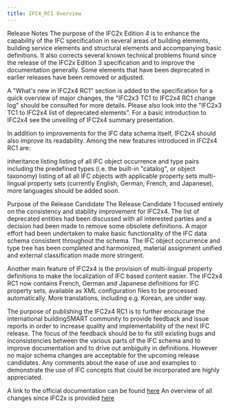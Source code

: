 ```yaml
---
title: IFC4_RC1 Overview
---
```


Release Notes
The purpose of the IFC2x Edition 4 is to enhance the capability of the IFC specification in several areas of building elements, building service elements and structural elements and accompanying basic definitions. It also corrects several known technical problems found since the release of the IFC2x Edition 3 specification and to improve the documentation generally. Some elements that have been deprecated in earlier releases have been removed or adjusted.

A "What's new in IFC2x4 RC1" section is added to the specification for a quick overview of major changes, the "IFC2x3 TC1 to IFC2x4 RC1 change log" should be consulted for more details. Please also look into the "IFC2x3 TC1 to IFC2x4 list of deprecated elements". For a basic introduction to IFC2x4 see the unveiling of IFC2x4 summary presentation.

In addition to improvements for the IFC data schema itself, IFC2x4 should also improve its readability. Among the new features introduced in IFC2x4 RC1 are:

inheritance listing
listing of all IFC object occurrence and type pairs including the predefined types (i.e. the built-in "catalog", or object taxonomy)
listing of all all IFC objects with applicable property sets
multi-lingual property sets (currently English, German, French, and Japanese), more languages should be added soon.
 

Purpose of the Release Candidate
The Release Candidate 1 focused entirely on the consistency and stability improvement for IFC2x4. The list of deprecated entities had been discussed with all interested parties and a decision had been made to remove some obsolete definitions. A major effort had been undertaken to make basic functionality of the IFC data schema consistent throughout the schema. The IFC object occurrence and type tree has been completed and harmonized, material assignment unified and external classification made more stringent.

Another main feature of IFC2x4 is the provision of multi-lingual property definitions to make the localization of IFC based content easier. The IFC2x4 RC1 now contains French, German and Japanese definitions for IFC property sets, available as XML configuration files to be processed automatically. More translations, including e.g. Korean, are under way.

The purpose of publishing the IFC2x4 RC1 is to further encourage the international buildingSMART community to provide feedback and issue reports in order to increase quality and implementability of the next IFC release. The focus of the feedback should be to fix still existing bugs and inconsistencies between the various parts of the IFC schema and to improve documentation and to drive out ambiguity in definitions. However no major schema changes are acceptable for the upcoming release candidates. Any comments about the ease of use and examples to demonstrate the use of IFC concepts that could be incorporated are highly appreciated.

A link to the official documentation can be found <a href="/docs/reference/schema/history/ifc2x3-tc1/ifc2x-Add1/ifc2x-Add1.md">here</a>
An overview of all changes since IFC2x is provided <a href="/docs/reference/schema/history/ifc2x3-tc1/ifc2x-Add1/change-log.md">here</a>
